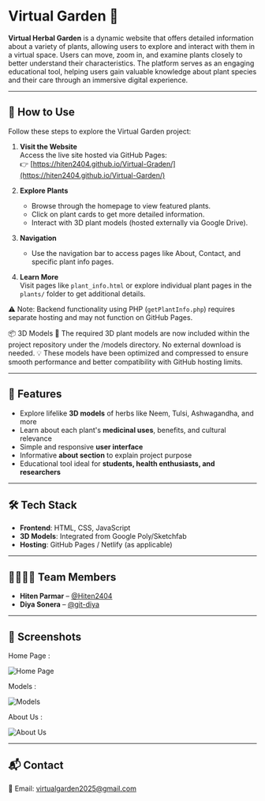 # Virtual Garden 🌱

**Virtual Herbal Garden** is a dynamic website that offers detailed information about a variety of plants, allowing users to explore and interact with them in a virtual space. Users can move, zoom in, and examine plants closely to better understand their characteristics. The platform serves as an engaging educational tool, helping users gain valuable knowledge about plant species and their care through an immersive digital experience.


---

## 🚀 How to Use

Follow these steps to explore the Virtual Garden project:

1. **Visit the Website**  
   Access the live site hosted via GitHub Pages:  
   👉 [https://hiten2404.github.io/Virtual-Graden/](https://hiten2404.github.io/Virtual-Garden/)

2. **Explore Plants**  
   - Browse through the homepage to view featured plants.
   - Click on plant cards to get more detailed information.
   - Interact with 3D plant models (hosted externally via Google Drive).

3. **Navigation**  
   - Use the navigation bar to access pages like About, Contact, and specific plant info pages.

4. **Learn More**  
   Visit pages like `plant_info.html` or explore individual plant pages in the `plants/` folder to get additional details.

⚠️ Note: Backend functionality using PHP (`getPlantInfo.php`) requires separate hosting and may not function on GitHub Pages.

📦 3D Models
🧱 The required 3D plant models are now included within the project repository under the /models directory. No external download is needed.
💡 These models have been optimized and compressed to ensure smooth performance and better compatibility with GitHub hosting limits.


---

## 🚀 Features
- Explore lifelike **3D models** of herbs like Neem, Tulsi, Ashwagandha, and more
- Learn about each plant's **medicinal uses**, benefits, and cultural relevance
- Simple and responsive **user interface**
- Informative **about section** to explain project purpose
- Educational tool ideal for **students, health enthusiasts, and researchers**

---

## 🛠️ Tech Stack
- **Frontend**: HTML, CSS, JavaScript
- **3D Models**: Integrated from Google Poly/Sketchfab
- **Hosting**: GitHub Pages / Netlify (as applicable)

---

## 👨‍👩‍👧‍👦 Team Members

- **Hiten Parmar** – [@Hiten2404](https://github.com/Hiten2404)  
- **Diya Sonera** – [@git-diya](https://github.com/git-diya)


---

## 📸 Screenshots
Home Page :

![Home Page](https://github.com/user-attachments/assets/08ab6135-b53a-45a3-928e-e05a39d9af55)

Models :

![Models](https://github.com/user-attachments/assets/04307210-2235-44ac-828d-cb242d3dc2c8)

About Us :

![About Us](https://github.com/user-attachments/assets/fae2c173-a3ca-442e-9bfc-1a62f4e0336e)


---

## 📬 Contact

📧 Email: [virtualgarden2025@gmail.com](mailto:virtualgarden2025@gmail.com)
